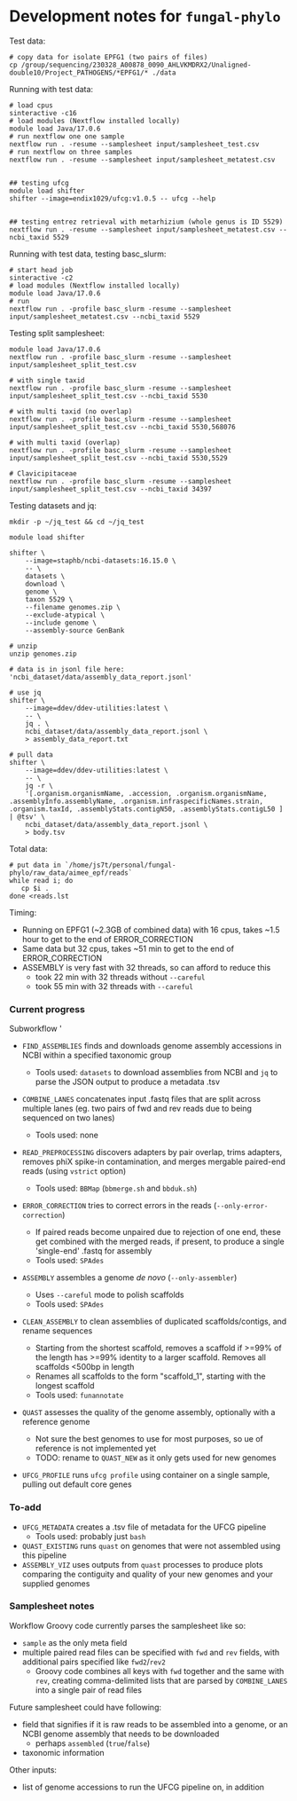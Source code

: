 # Development notes for `fungal-phylo` 

Test data: 

    # copy data for isolate EPFG1 (two pairs of files)
    cp /group/sequencing/230328_A00878_0090_AHLVKMDRX2/Unaligned-double10/Project_PATHOGENS/*EPFG1/* ./data


Running with test data:

    # load cpus
    sinteractive -c16
    # load modules (Nextflow installed locally)
    module load Java/17.0.6
    # run nextflow one one sample
    nextflow run . -resume --samplesheet input/samplesheet_test.csv
    # run nextflow on three samples
    nextflow run . -resume --samplesheet input/samplesheet_metatest.csv


    ## testing ufcg
    module load shifter
    shifter --image=endix1029/ufcg:v1.0.5 -- ufcg --help


    ## testing entrez retrieval with metarhizium (whole genus is ID 5529)
    nextflow run . -resume --samplesheet input/samplesheet_metatest.csv --ncbi_taxid 5529

Running with test data, testing basc_slurm:

    # start head job
    sinteractive -c2
    # load modules (Nextflow installed locally)
    module load Java/17.0.6
    # run 
    nextflow run . -profile basc_slurm -resume --samplesheet input/samplesheet_metatest.csv --ncbi_taxid 5529

Testing split samplesheet:

    module load Java/17.0.6
    nextflow run . -profile basc_slurm -resume --samplesheet input/samplesheet_split_test.csv 

    # with single taxid
    nextflow run . -profile basc_slurm -resume --samplesheet input/samplesheet_split_test.csv --ncbi_taxid 5530

    # with multi taxid (no overlap)
    nextflow run . -profile basc_slurm -resume --samplesheet input/samplesheet_split_test.csv --ncbi_taxid 5530,568076
    
    # with multi taxid (overlap)
    nextflow run . -profile basc_slurm -resume --samplesheet input/samplesheet_split_test.csv --ncbi_taxid 5530,5529

    # Clavicipitaceae
    nextflow run . -profile basc_slurm -resume --samplesheet input/samplesheet_split_test.csv --ncbi_taxid 34397 

Testing datasets and jq:

    mkdir -p ~/jq_test && cd ~/jq_test

    module load shifter

    shifter \
        --image=staphb/ncbi-datasets:16.15.0 \
        -- \
        datasets \
        download \
        genome \
        taxon 5529 \
        --filename genomes.zip \
        --exclude-atypical \
        --include genome \
        --assembly-source GenBank

    # unzip
    unzip genomes.zip

    # data is in jsonl file here: 'ncbi_dataset/data/assembly_data_report.jsonl'

    # use jq
    shifter \
        --image=ddev/ddev-utilities:latest \
        -- \
        jq . \
        ncbi_dataset/data/assembly_data_report.jsonl \
        > assembly_data_report.txt

    # pull data
    shifter \
        --image=ddev/ddev-utilities:latest \
        -- \
        jq -r \
        '[.organism.organismName, .accession, .organism.organismName, .assemblyInfo.assemblyName, .organism.infraspecificNames.strain, .organism.taxId, .assemblyStats.contigN50, .assemblyStats.contigL50 ] | @tsv' \
        ncbi_dataset/data/assembly_data_report.jsonl \
        > body.tsv


Total data:

    # put data in `/home/js7t/personal/fungal-phylo/raw_data/aimee_epf/reads`
    while read i; do 
       cp $i . 
    done <reads.lst


Timing:
- Running on EPFG1 (~2.3GB of combined data) with 16 cpus, takes ~1.5 hour to get to the end of ERROR_CORRECTION
- Same data but 32 cpus, takes ~51 min to get to the end of ERROR_CORRECTION
- ASSEMBLY is very fast with 32 threads, so can afford to reduce this
    - took 22 min with 32 threads without `--careful`
    - took 55 min with 32 threads with `--careful`

### Current progress

Subworkflow '
- `FIND_ASSEMBLIES` finds and downloads genome assembly accessions in NCBI within a specified taxonomic group
    - Tools used: `datasets` to download assemblies from NCBI and `jq` to parse the JSON output to produce a metadata .tsv


- `COMBINE_LANES` concatenates input .fastq files that are split across multiple lanes (eg. two pairs of fwd and rev reads due to being sequenced on two lanes)
    - Tools used: none
- `READ_PREPROCESSING` discovers adapters by pair overlap, trims adapters, removes phiX spike-in contamination, and merges mergable paired-end reads (using `vstrict` option)
    - Tools used: `BBMap` (`bbmerge.sh` and `bbduk.sh`)
- `ERROR_CORRECTION` tries to correct errors in the reads (`--only-error-correction`)
    - If paired reads become unpaired due to rejection of one end, these get combined with the merged reads, if present, to produce a single 'single-end' .fastq for assembly
    - Tools used: `SPAdes`
- `ASSEMBLY` assembles a genome *de novo* (`--only-assembler`)
    - Uses `--careful` mode to polish scaffolds
    - Tools used: `SPAdes`
- `CLEAN_ASSEMBLY` to clean assemblies of duplicated scaffolds/contigs, and rename sequences
    - Starting from the shortest scaffold, removes a scaffold if >=99% of the length has >=99% identity to a larger scaffold. Removes all scaffolds <500bp in length
    - Renames all scaffolds to the form "scaffold_1", starting with the longest scaffold
    - Tools used: `funannotate`
- `QUAST` assesses the quality of the genome assembly, optionally with a reference genome
    - Not sure the best genomes to use for most purposes, so ue of reference is not implemented yet
    - TODO: rename to  `QUAST_NEW` as it only gets used for new genomes
- `UFCG_PROFILE` runs `ufcg profile` using container on a single sample, pulling out default core genes

### To-add


- `UFCG_METADATA` creates a .tsv file of metadata for the UFCG pipeline
    - Tools used: probably just `bash` 
- `QUAST_EXISTING` runs `quast` on genomes that were not assembled using this pipeline
- `ASSEMBLY_VIZ` uses outputs from `quast` processes to produce plots comparing the contiguity and quality of your new genomes and your supplied genomes



### Samplesheet notes

Workflow Groovy code currently parses the samplesheet like so:
- `sample` as the only meta field
- multiple paired read files can be specified with `fwd` and `rev` fields, with additional pairs specified like `fwd2`/`rev2`
    - Groovy code combines all keys with `fwd` together and the same with `rev`, creating comma-delimited lists that are parsed by `COMBINE_LANES` into a single pair of read files

Future samplesheet could have following:
- field that signifies if it is raw reads to be assembled into a genome, or an NCBI genome assembly that needs to be downloaded
    - perhaps `assembled` (`true`/`false`)
- taxonomic information 

Other inputs:
- list of genome accessions to run the UFCG pipeline on, in addition
